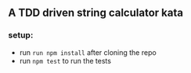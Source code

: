 ## A TDD driven string calculator kata



### setup:
- run `run npm install` after cloning the repo
- run `npm test` to run the tests